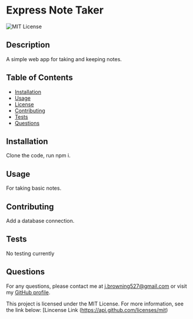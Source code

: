 # Express Note Taker

![MIT License](https://img.shields.io/badge/License-MIT-blue.svg)

## Description

A simple web app for taking and keeping notes.

## Table of Contents

- [Installation](#installation)
- [Usage](#usage)
- [License](#license)
- [Contributing](#contributing)
- [Tests](#tests)
- [Questions](#questions)

## Installation

Clone the code, run npm i.

## Usage

For taking basic notes.

## Contributing

Add a database connection.

## Tests

No testing currently

## Questions

For any questions, please contact me at [j.browning527@gmail.com](mailto:j.browning527@gmail.com) or visit my [GitHub profile](https://github.com/jbrowning824).

This project is licensed under the MIT License. For more information, see the link below:
    [Lincense Link (https://api.github.com/licenses/mit)
